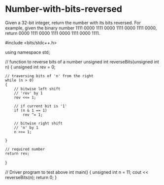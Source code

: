# Number-with-bits-reversed
Given a 32-bit integer, return the number with its bits reversed.  For example, given the binary number 1111 0000 1111 0000 1111 0000 1111 0000, return 0000 1111 0000 1111 0000 1111 0000 1111.

#include <bits/stdc++.h> 
  
using namespace std; 
  
// function to reverse bits of a number 
unsigned int reverseBits(unsigned int n) 
{ 
    unsigned int rev = 0; 
      
    // traversing bits of 'n' from the right 
    while (n > 0) 
    { 
        // bitwise left shift  
        // 'rev' by 1 
        rev <<= 1; 
          
        // if current bit is '1' 
        if (n & 1 == 1) 
            rev ^= 1; 
          
        // bitwise right shift  
        // 'n' by 1 
        n >>= 1; 
              
    } 
      
    // required number 
    return rev; 
} 
  
// Driver program to test above 
int main() 
{ 
    unsigned int n = 11; 
    cout << reverseBits(n); 
    return 0; 
} 
